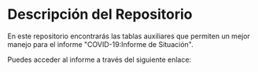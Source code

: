 # Descripción del Repositorio
En este repositorio encontrarás las tablas auxiliares que permiten un mejor manejo para el informe "COVID-19:Informe de Situación".

Puedes acceder al informe a través del siguiente enlace:
